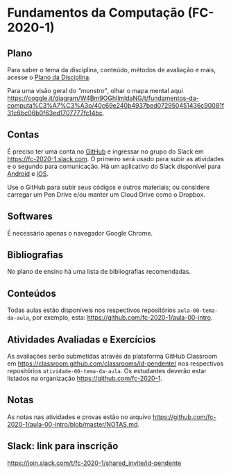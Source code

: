 # Fundamentos da Computação (FC-2020-1)

## Plano

Para saber o tema da disciplina, conteúdo, métodos de avaliação e mais, acesse o [Plano da Disciplina](https://github.com/fc-2020-1/aula-00-intro/blob/master/PLANO.md).

Para uma visão geral do _"monstro"_, olhar o mapa mental aqui <https://coggle.it/diagram/W4Bm9OGhIlmldaNG/t/fundamentos-da-computa%C3%A7%C3%A3o/40c69e240b4937bed072950451436c90081f31c6bc06b0f63ed1707777fc14bc>.

## Contas

É preciso ter uma conta no [GitHub](https://github.com/join) e ingressar no grupo do Slack em <https://fc-2020-1.slack.com>. O primeiro será usado para subir as atividades e o segundo para comunicação. Há um aplicativo do Slack disponível para [Android](https://play.google.com/store/apps/details?id=com.Slack&hl=pt_BR) e [iOS](https://itunes.apple.com/br/app/slack/id618783545).

Use o GitHub para subir seus códigos e outros materiais; ou considere carregar um Pen Drive e/ou manter um Cloud Drive como o Dropbox.

## Softwares

É necessário apenas o navegador Google Chrome.

## Bibliografias

No plano de ensino há uma lista de bibliografias recomendadas.

## Conteúdos

Todas aulas estão disponíveis nos respectivos repositórios `aula-00-tema-da-aula`, por exemplo, esta: <https://github.com/fc-2020-1/aula-00-intro>.

## Atividades Avaliadas e Exercícios

As avaliações serão submetidas através da plataforma GitHub Classroom em <https://classroom.github.com/classrooms/id-pendente/> nos respectivos repositórios `atividade-00-tema-da-aula`. Os estudantes deverão estar listados na organização <https://github.com/fc-2020-1>.

## Notas

As notas nas atividades e provas estão no arquivo <https://github.com/fc-2020-1/aula-00-intro/blob/master/NOTAS.md>.

## Slack: link para inscrição

<https://join.slack.com/t/fc-2020-1/shared_invite/id-pendente>
